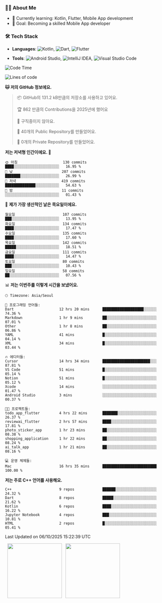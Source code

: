 ### 👨‍💻 About Me
- 🌱 Currently learning: Kotlin, Flutter, Mobile App development
- 🎯 Goal: Becoming a skilled Mobile App developer

### 🛠 Tech Stack
- **Languages**: ![Kotlin](https://img.shields.io/badge/Kotlin-0095D5?style=flat-square&logo=kotlin&logoColor=white), ![Dart](https://img.shields.io/badge/Dart-0175C2?style=flat-square&logo=dart&logoColor=white), ![Flutter](https://img.shields.io/badge/Flutter-02569B?style=flat-square&logo=flutter&logoColor=white)

- **Tools**:
![Android Studio](https://img.shields.io/badge/Android%20Studio-3DDC84?style=flat-square&logo=android-studio&logoColor=white), 
![IntelliJ IDEA](https://img.shields.io/badge/IntelliJ%20IDEA-000000?style=flat-square&logo=intellij-idea&logoColor=white), 
![Visual Studio Code](https://img.shields.io/badge/VS%20Code-007ACC?style=flat-square&logo=visual-studio-code&logoColor=white)

<!--START_SECTION:waka-->
![Code Time](http://img.shields.io/badge/Code%20Time-318%20hrs%2024%20mins-blue)

![Lines of code](https://img.shields.io/badge/%EC%A0%80%EB%8A%94%20%EC%97%AC%ED%83%9C%EA%B9%8C%EC%A7%80%20-1.0%20million%20%EC%A4%84%EC%9D%98%20%EC%BD%94%EB%93%9C%EB%A5%BC%20%EC%9E%91%EC%84%B1%ED%96%88%EC%96%B4%EC%9A%94.-blue)

**🐱 저의 GitHub 정보에요.** 

> 📦 GitHub의 131.2 kB만큼의 저장소를 사용하고 있어요. 
 > 
> 🏆 862 만큼의 Contributions을 2025년에 했어요
 > 
> 🚫 구직중이지 않아요.
 > 
> 📜 40개의 Public Repository를 만들었어요. 
 > 
> 🔑 0개의 Private Repository를 만들었어요. 
 > 
**저는 저녁형 인간이에요. 🦉** 

```text
🌞 아침                     130 commits         ████░░░░░░░░░░░░░░░░░░░░░   16.95 % 
🌆 낮　                     207 commits         ███████░░░░░░░░░░░░░░░░░░   26.99 % 
🌃 저녁                     419 commits         ██████████████░░░░░░░░░░░   54.63 % 
🌙 밤　                     11 commits          ░░░░░░░░░░░░░░░░░░░░░░░░░   01.43 % 
```
📅 **제가 가장 생산적인 날은 목요일이에요.** 

```text
월요일                      107 commits         ███░░░░░░░░░░░░░░░░░░░░░░   13.95 % 
화요일                      134 commits         ████░░░░░░░░░░░░░░░░░░░░░   17.47 % 
수요일                      135 commits         ████░░░░░░░░░░░░░░░░░░░░░   17.60 % 
목요일                      142 commits         █████░░░░░░░░░░░░░░░░░░░░   18.51 % 
금요일                      111 commits         ████░░░░░░░░░░░░░░░░░░░░░   14.47 % 
토요일                      80 commits          ███░░░░░░░░░░░░░░░░░░░░░░   10.43 % 
일요일                      58 commits          ██░░░░░░░░░░░░░░░░░░░░░░░   07.56 % 
```


📊 **저는 이번주를 이렇게 시간을 보냈어요.** 

```text
🕑︎ Timezone: Asia/Seoul

💬 프로그래밍 언어들: 
Dart                     12 hrs 20 mins      ███████████████████░░░░░░   74.36 % 
Markdown                 1 hr 9 mins         ██░░░░░░░░░░░░░░░░░░░░░░░   07.01 % 
Other                    1 hr 8 mins         ██░░░░░░░░░░░░░░░░░░░░░░░   06.86 % 
YAML                     41 mins             █░░░░░░░░░░░░░░░░░░░░░░░░   04.14 % 
XML                      34 mins             █░░░░░░░░░░░░░░░░░░░░░░░░   03.44 % 

🔥 에디터들: 
Cursor                   14 hrs 34 mins      ██████████████████████░░░   87.81 % 
VS Code                  51 mins             █░░░░░░░░░░░░░░░░░░░░░░░░   05.14 % 
Notion                   51 mins             █░░░░░░░░░░░░░░░░░░░░░░░░   05.12 % 
Xcode                    14 mins             ░░░░░░░░░░░░░░░░░░░░░░░░░   01.47 % 
Android Studio           3 mins              ░░░░░░░░░░░░░░░░░░░░░░░░░   00.37 % 

🐱‍💻 프로젝트들: 
todo_app_flutter         4 hrs 22 mins       ███████░░░░░░░░░░░░░░░░░░   26.37 % 
reviewai_flutter         2 hrs 57 mins       ████░░░░░░░░░░░░░░░░░░░░░   17.81 % 
photo_sticker_app        1 hr 23 mins        ██░░░░░░░░░░░░░░░░░░░░░░░   08.38 % 
shopping_application     1 hr 22 mins        ██░░░░░░░░░░░░░░░░░░░░░░░   08.24 % 
ai_talk_app              1 hr 21 mins        ██░░░░░░░░░░░░░░░░░░░░░░░   08.16 % 

💻 운영 체제들: 
Mac                      16 hrs 35 mins      █████████████████████████   100.00 % 
```

**저는 주로 C++ 언어를 사용해요.** 

```text
C++                      9 repos             ██████░░░░░░░░░░░░░░░░░░░   24.32 % 
Dart                     8 repos             █████░░░░░░░░░░░░░░░░░░░░   21.62 % 
Kotlin                   6 repos             ████░░░░░░░░░░░░░░░░░░░░░   16.22 % 
Jupyter Notebook         4 repos             ███░░░░░░░░░░░░░░░░░░░░░░   10.81 % 
HTML                     2 repos             █░░░░░░░░░░░░░░░░░░░░░░░░   05.41 % 
```




 Last Updated on 06/10/2025 15:22:39 UTC
<!--END_SECTION:waka-->

<p>
  <img height="180em" src="https://github-readme-stats.vercel.app/api?username=JongHyun070105&show_icons=true&include_all_commits=true&bg_color=0d1117&title_color=ffffff&text_color=c9d1d9&icon_color=79ff97">
  <img height="180em" src="https://github-readme-stats.vercel.app/api/top-langs/?username=JongHyun070105&layout=compact&langs_count=4&bg_color=0d1117&title_color=ffffff&text_color=c9d1d9&hide=php,jupyter%20notebook&hide_repo=EcoStep,mimir,git-session">
</p>
